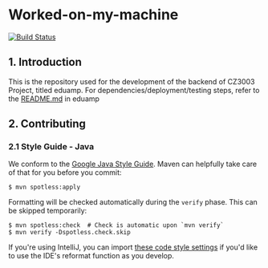 # Worked-on-my-machine
[![Build Status](https://travis-ci.com/bryanscw/It-worked-on-my-machine-BE.svg?token=q7C1PLBif2CYVGier3sp&branch=master)](https://travis-ci.com/bryanscw/It-worked-on-my-machine-BE)

## 1. Introduction

This is the repository used for the development of the backend of CZ3003 Project, titled eduamp. 
For dependencies/deployment/testing steps, refer to the [README.md](eduamp/README.md) in eduamp

## 2. Contributing 
### 2.1 Style Guide - Java

We conform to the [Google Java Style Guide](https://google.github.io/styleguide/javaguide.html). Maven can helpfully take care of that for you before you commit:

```text
$ mvn spotless:apply
```

Formatting will be checked automatically during the `verify` phase. This can be skipped temporarily:

```text
$ mvn spotless:check  # Check is automatic upon `mvn verify`
$ mvn verify -Dspotless.check.skip
```

If you're using IntelliJ, you can import [these code style settings](https://github.com/google/styleguide/blob/gh-pages/intellij-java-google-style.xml) if you'd like to use the IDE's reformat function as you develop.
